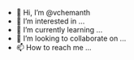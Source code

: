 - 👋 Hi, I’m @vchemanth
- 👀 I’m interested in ...
- 🌱 I’m currently learning ...
- 💞️ I’m looking to collaborate on ...
- 📫 How to reach me ...

<!---
vchemanth/vchemanth is a ✨ special ✨ repository because its `README.md` (this file) appears on your GitHub profile.
You can click the Preview link to take a look at your changes.
--->
